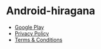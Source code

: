 # Android-hiragana

- [Google Play](https://play.google.com/store/apps/details?id=pl.cookiez.android_hiragana)
- [Privacy Policy](PrivacyPolicy.md)
- [Terms & Conditions](TermsAndConditions.md)
